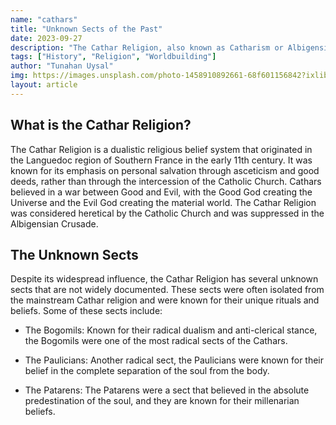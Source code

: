```yaml
---
name: "cathars"
title: "Unknown Sects of the Past"
date: 2023-09-27
description: "The Cathar Religion, also known as Catharism or Albigensianism, is a dualistic religious belief system that originated in the Languedoc region of Southern France in the early 11th century. Despite its widespread influence, the Cathar Religion has several unknown sects that are not widely documented."
tags: ["History", "Religion", "Worldbuilding"]
author: "Tunahan Uysal"
img: https://images.unsplash.com/photo-1458910892661-68f601156842?ixlib=rb-4.0.3&ixid=M3wxMjA3fDB8MHxzZWFyY2h8MTR8fFRvdWxvdXNlJTIwQ2h1cmNofGVufDB8fDB8fHww&auto=format&fit=crop&w=500&q=60
layout: article
---
```


## What is the Cathar Religion?

The Cathar Religion is a dualistic religious belief system that originated in the Languedoc region of Southern France in the early 11th century. It was known for its emphasis on personal salvation through asceticism and good deeds, rather than through the intercession of the Catholic Church. Cathars believed in a war between Good and Evil, with the Good God creating the Universe and the Evil God creating the material world. The Cathar Religion was considered heretical by the Catholic Church and was suppressed in the Albigensian Crusade.

## The Unknown Sects

Despite its widespread influence, the Cathar Religion has several unknown sects that are not widely documented. These sects were often isolated from the mainstream Cathar religion and were known for their unique rituals and beliefs. Some of these sects include:

- The Bogomils: Known for their radical dualism and anti-clerical stance, the Bogomils were one of the most radical sects of the Cathars.

- The Paulicians: Another radical sect, the Paulicians were known for their belief in the complete separation of the soul from the body.

- The Patarens: The Patarens were a sect that believed in the absolute predestination of the soul, and they are known for their millenarian beliefs.
